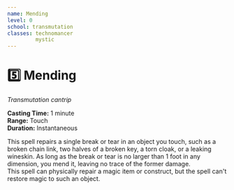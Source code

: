 ```yaml
---
name: Mending
level: 0
school: transmutation
classes: technomancer
         mystic
---
```


# :five: Mending 
_Transmutation cantrip_ 

**Casting Time:** 1 minute    
**Range:** Touch    
**Duration:** Instantaneous 

This spell repairs a single break or tear in an object you touch, such as a broken chain link, two halves of a broken key, a torn cloak, or a leaking wineskin. As long as the break or tear is no larger than 1 foot in any dimension, you mend it, leaving no trace of the former damage.    
This spell can physically repair a magic item or construct, but the spell can't restore magic to such an object. 